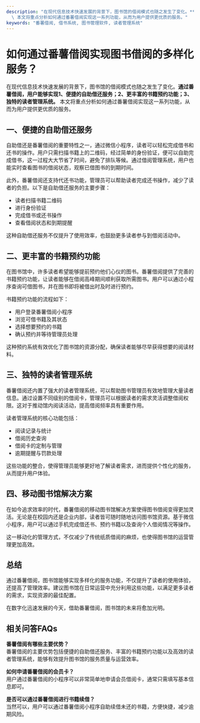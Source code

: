 ```yaml
---
description: "在现代信息技术快速发展的背景下，图书馆的借阅模式也随之发生了变化。**通过番薯借阅，用户能够实现1、便捷的自助借还服务；2、更丰富的书籍预约功能；3、独特的读者管理系统。**\
  \ 本文将重点分析如何通过番薯借阅实现这一系列功能，从而为用户提供更优质的服务。"
keywords: "番薯借阅, 借书系统, 图书管理软件, 读者管理系统"
---
```

# 如何通过番薯借阅实现图书借阅的多样化服务？

在现代信息技术快速发展的背景下，图书馆的借阅模式也随之发生了变化。**通过番薯借阅，用户能够实现1、便捷的自助借还服务；2、更丰富的书籍预约功能；3、独特的读者管理系统。** 本文将重点分析如何通过番薯借阅实现这一系列功能，从而为用户提供更优质的服务。

## 一、便捷的自助借还服务

自助借还是番薯借阅的重要特性之一，通过微信小程序，读者可以轻松完成借书和还书的操作。用户只需扫描书籍上的二维码，经过简单的身份验证，便可以自助完成借书，这一过程大大节省了时间，避免了排队等候。通过借阅管理系统，用户也能实时查看图书的借阅状态，观察已借图书的到期时间。

此外，番薯借阅还支持代还书功能，管理员可以帮助读者完成还书操作，减少了读者的负担。以下是自助借还服务的主要步骤：

- 读者扫描书籍二维码
- 进行身份验证
- 完成借书或还书操作
- 查看借阅状态和到期提醒

这种自助借还服务不仅提升了使用效率，也鼓励更多读者参与到借阅活动中。

## 二、更丰富的书籍预约功能

在图书馆中，许多读者希望能够提前预约他们心仪的图书。番薯借阅提供了完善的书籍预约功能，让读者能够在借阅高峰期间顺利获取所需图书。用户可以通过小程序查询可借图书，并在图书即将被借出时及时进行预约。

书籍预约功能的流程如下：

- 用户登录番薯借阅小程序
- 浏览可借书籍及其状态
- 选择想要预约的书籍
- 确认预约并等待管理员处理

这种预约系统有效优化了图书馆的资源分配，确保读者能够尽早获得想要的阅读材料。

## 三、独特的读者管理系统

番薯借阅还内置了强大的读者管理系统，可以帮助图书管理员有效地管理大量读者信息。通过设置不同级别的借阅卡，管理员可以根据读者的需求灵活调整借阅权限。这对于推动馆内阅读活动，提高借阅频率具有重要作用。

读者管理系统的核心功能包括：

- 阅读记录与统计
- 借阅历史查询
- 借阅卡的定制与管理
- 逾期提醒与罚款处理

这些功能的整合，使得管理员能够更好地了解读者需求，进而提供个性化的服务，从而提升用户体验。

## 四、移动图书馆解决方案

在如今追求效率的时代，番薯借阅的移动图书馆解决方案使得图书借阅变得更加灵活。无论是在校园内还是企业内部，读者皆可随时随地访问图书馆资源。基于微信小程序，用户可以通过手机完成借还书、预约书籍以及查询个人借阅情况等操作。

这一移动化的管理方式，不仅减少了传统纸质借阅的麻烦，也使得图书馆的运营管理更加高效。

## 总结

通过番薯借阅，图书馆能够实现多样化的服务功能，不仅提升了读者的使用体验，还提高了管理效率。建议图书馆在日常运营中充分利用这些功能，以满足更多读者的需求，实现资源的最佳配置。

在数字化迅速发展的今天，借助番薯借阅，图书馆的未来将愈加光明。

## 相关问答FAQs

**番薯借阅有哪些主要优势？**  
番薯借阅的主要优势包括便捷的自助借还服务、丰富的书籍预约功能以及高效的读者管理系统，能够有效提升图书馆的服务质量与运营效率。

**如何申请番薯借阅的会员卡？**  
用户通过番薯借阅的小程序可以非常简单地申请会员借阅卡，通常只需填写基本信息即可。

**是否可以通过番薯借阅进行书籍续借？**  
当然可以，用户可以通过番薯借阅小程序自助续借未还的书籍，方便快捷，减少逾期风险。
